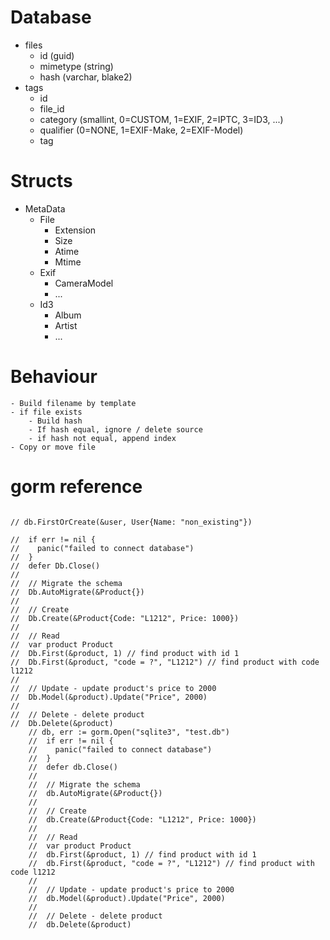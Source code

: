 # Database

- files
    - id (guid)
    - mimetype (string)
    - hash (varchar, blake2)
- tags
    - id
    - file_id
    - category (smallint, 0=CUSTOM, 1=EXIF, 2=IPTC, 3=ID3, ...)
    - qualifier (0=NONE, 1=EXIF-Make, 2=EXIF-Model)
    - tag
    


# Structs
- MetaData
    - File
        - Extension
        - Size
        - Atime
        - Mtime
    - Exif
        - CameraModel
        - ...
    - Id3
        - Album
        - Artist
        - ...
        
# Behaviour
    - Build filename by template
    - if file exists
        - Build hash
        - If hash equal, ignore / delete source
        - if hash not equal, append index
    - Copy or move file 


# gorm reference

```

// db.FirstOrCreate(&user, User{Name: "non_existing"})

//  if err != nil {
//    panic("failed to connect database")
//  }
//  defer Db.Close()
//
//  // Migrate the schema
//  Db.AutoMigrate(&Product{})
//
//  // Create
//  Db.Create(&Product{Code: "L1212", Price: 1000})
//
//  // Read
//  var product Product
//  Db.First(&product, 1) // find product with id 1
//  Db.First(&product, "code = ?", "L1212") // find product with code l1212
//
//  // Update - update product's price to 2000
//  Db.Model(&product).Update("Price", 2000)
//
//  // Delete - delete product
//  Db.Delete(&product)
	// db, err := gorm.Open("sqlite3", "test.db")
	//  if err != nil {
	//    panic("failed to connect database")
	//  }
	//  defer db.Close()
	//
	//  // Migrate the schema
	//  db.AutoMigrate(&Product{})
	//
	//  // Create
	//  db.Create(&Product{Code: "L1212", Price: 1000})
	//
	//  // Read
	//  var product Product
	//  db.First(&product, 1) // find product with id 1
	//  db.First(&product, "code = ?", "L1212") // find product with code l1212
	//
	//  // Update - update product's price to 2000
	//  db.Model(&product).Update("Price", 2000)
	//
	//  // Delete - delete product
	//  db.Delete(&product)

```
